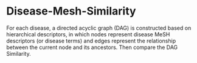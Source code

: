 # Disease-Mesh-Similarity
For each disease, a directed acyclic graph (DAG) is constructed based on hierarchical descriptors,  in which nodes represent disease MeSH descriptors (or disease terms) and edges  represent the relationship between the current node and its ancestors.  Then compare the DAG Similarity.

